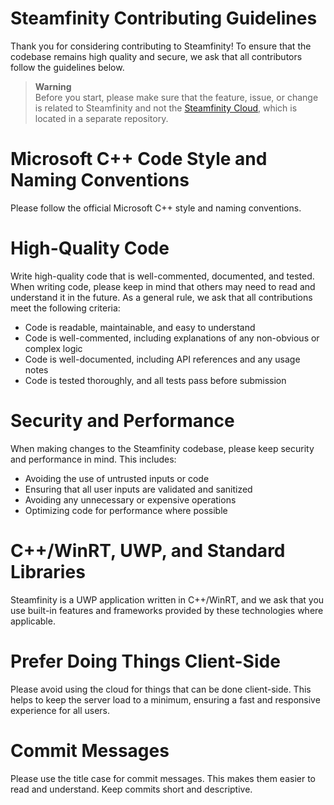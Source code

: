 # Steamfinity Contributing Guidelines
Thank you for considering contributing to Steamfinity! To ensure that the codebase remains high quality and secure, we ask that all contributors follow the guidelines below.

> **Warning**<br>
> Before you start, please make sure that the feature, issue, or change is related to Steamfinity and not the [Steamfinity Cloud](https://github.com/steamfinity/steamfinity-cloud), which is located in a separate repository.

# Microsoft C++ Code Style and Naming Conventions
Please follow the official Microsoft C++ style and naming conventions.

# High-Quality Code
Write high-quality code that is well-commented, documented, and tested. When writing code, please keep in mind that others may need to read and understand it in the future. As a general rule, we ask that all contributions meet the following criteria:

- Code is readable, maintainable, and easy to understand
- Code is well-commented, including explanations of any non-obvious or complex logic
- Code is well-documented, including API references and any usage notes
- Code is tested thoroughly, and all tests pass before submission

# Security and Performance
When making changes to the Steamfinity codebase, please keep security and performance in mind. This includes:

- Avoiding the use of untrusted inputs or code
- Ensuring that all user inputs are validated and sanitized
- Avoiding any unnecessary or expensive operations
- Optimizing code for performance where possible

# C++/WinRT, UWP, and Standard Libraries
Steamfinity is a UWP application written in C++/WinRT, and we ask that you use built-in features and frameworks provided by these technologies where applicable.

# Prefer Doing Things Client-Side
Please avoid using the cloud for things that can be done client-side. This helps to keep the server load to a minimum, ensuring a fast and responsive experience for all users.

# Commit Messages
Please use the title case for commit messages. This makes them easier to read and understand. Keep commits short and descriptive.
